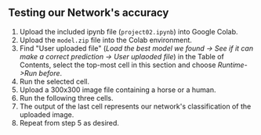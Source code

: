 ## Testing our Network's accuracy

 1. Upload the included ipynb file (`project02.ipynb`) into Google Colab.
 2. Upload the `model.zip` file into the Colab environment.
 3. Find "User uploaded file" (*Load the best model we found -> See if it can make a correct prediction -> User uplaoded file*) in the Table of Contents, select the top-most cell in this section and  choose *Runtime->Run before*.
 4. Run the selected cell.
 5. Upload a 300x300 image file containing a horse or a human.
 6. Run the following three cells.
 7. The output of the last cell represents our network's classification of the uploaded image.
 8. Repeat from step 5 as desired.
